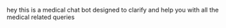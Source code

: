 hey this is a medical chat bot designed to clarify and help  you with all the medical related queries